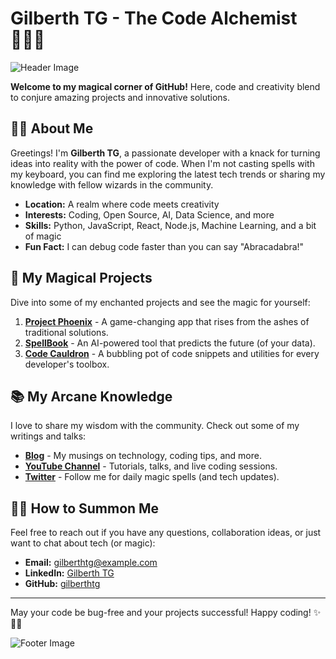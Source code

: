 # Gilberth TG - The Code Alchemist 🧙‍♂️✨

![Header Image](https://example.com/header-image.png)

**Welcome to my magical corner of GitHub!** Here, code and creativity blend to conjure amazing projects and innovative solutions. 

## 🧑‍💻 About Me

Greetings! I'm **Gilberth TG**, a passionate developer with a knack for turning ideas into reality with the power of code. When I'm not casting spells with my keyboard, you can find me exploring the latest tech trends or sharing my knowledge with fellow wizards in the community.

- **Location:** A realm where code meets creativity
- **Interests:** Coding, Open Source, AI, Data Science, and more
- **Skills:** Python, JavaScript, React, Node.js, Machine Learning, and a bit of magic
- **Fun Fact:** I can debug code faster than you can say "Abracadabra!"

## 🌟 My Magical Projects

Dive into some of my enchanted projects and see the magic for yourself:

1. **[Project Phoenix](https://github.com/gilberthtg/project-phoenix)** - A game-changing app that rises from the ashes of traditional solutions.
2. **[SpellBook](https://github.com/gilberthtg/spellbook)** - An AI-powered tool that predicts the future (of your data).
3. **[Code Cauldron](https://github.com/gilberthtg/code-cauldron)** - A bubbling pot of code snippets and utilities for every developer's toolbox.

## 📚 My Arcane Knowledge

I love to share my wisdom with the community. Check out some of my writings and talks:

- **[Blog](https://gilberthtg.medium.com)** - My musings on technology, coding tips, and more.
- **[YouTube Channel](https://youtube.com/gilberthtg)** - Tutorials, talks, and live coding sessions.
- **[Twitter](https://twitter.com/gilberthtg)** - Follow me for daily magic spells (and tech updates).

## 🧙‍♂️ How to Summon Me

Feel free to reach out if you have any questions, collaboration ideas, or just want to chat about tech (or magic):

- **Email:** [gilberthtg@example.com](mailto:gilberthtg@example.com)
- **LinkedIn:** [Gilberth TG](https://linkedin.com/in/gilberthtg)
- **GitHub:** [gilberthtg](https://github.com/gilberthtg)

---

May your code be bug-free and your projects successful! Happy coding! ✨🧙‍♂️

![Footer Image](https://example.com/footer-image.png)
